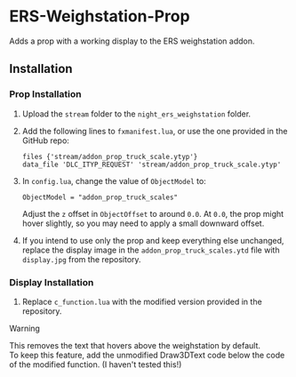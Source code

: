 
# ERS-Weighstation-Prop

Adds a prop with a working display to the ERS weighstation addon.

## Installation

### Prop Installation

1.  Upload the `stream` folder to the `night_ers_weighstation` folder.
    
2.  Add the following lines to `fxmanifest.lua`, or use the one provided in the GitHub repo:
    
    ```
    files {'stream/addon_prop_truck_scale.ytyp'}
    data_file 'DLC_ITYP_REQUEST' 'stream/addon_prop_truck_scale.ytyp'
    ```
    
3.  In `config.lua`, change the value of `ObjectModel` to:
    
    ```
    ObjectModel = "addon_prop_truck_scales"
    ```
    
    Adjust the `z` offset in `ObjectOffset` to around `0.0`. At `0.0`, the prop might hover slightly, so you may need to apply a small downward offset.
    
4.  If you intend to use only the prop and keep everything else unchanged, replace the display image in the `addon_prop_truck_scales.ytd` file with `display.jpg` from the repository.
    

### Display Installation

1.  Replace `c_function.lua` with the modified version provided in the repository.
> [!WARNING]
> This removes the text that hovers above the weighstation by default.<br>
> To keep this feature, add the unmodified Draw3DText code below the code of the modified function. (I haven't tested this!)
